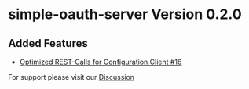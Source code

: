 # **simple-oauth-server** Version 0.2.0
## Added Features
* [Optimized REST-Calls for Configuration Client #16](https://github.com/tmseidel/simple-oauth-server/issues/16)

For support please visit our [Discussion](https://github.com/tmseidel/simple-oauth-server/discussions)

